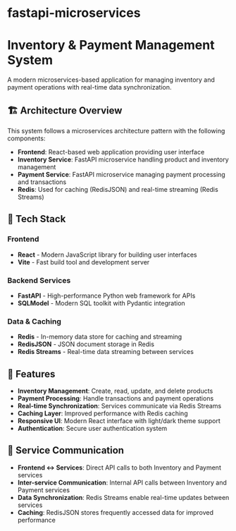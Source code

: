 # fastapi-microservices

# Inventory & Payment Management System

A modern microservices-based application for managing inventory and payment operations with real-time data synchronization.

## 🏗️ Architecture Overview

This system follows a microservices architecture pattern with the following components:

- **Frontend**: React-based web application providing user interface
- **Inventory Service**: FastAPI microservice handling product and inventory management
- **Payment Service**: FastAPI microservice managing payment processing and transactions
- **Redis**: Used for caching (RedisJSON) and real-time streaming (Redis Streams)

## 🔧 Tech Stack

### Frontend
- **React** - Modern JavaScript library for building user interfaces
- **Vite** - Fast build tool and development server

### Backend Services
- **FastAPI** - High-performance Python web framework for APIs
- **SQLModel** - Modern SQL toolkit with Pydantic integration

### Data & Caching
- **Redis** - In-memory data store for caching and streaming
- **RedisJSON** - JSON document storage in Redis
- **Redis Streams** - Real-time data streaming between services

## 🚀 Features

- **Inventory Management**: Create, read, update, and delete products
- **Payment Processing**: Handle transactions and payment operations
- **Real-time Synchronization**: Services communicate via Redis Streams
- **Caching Layer**: Improved performance with Redis caching
- **Responsive UI**: Modern React interface with light/dark theme support
- **Authentication**: Secure user authentication system

## 📡 Service Communication

- **Frontend ↔ Services**: Direct API calls to both Inventory and Payment services
- **Inter-service Communication**: Internal API calls between Inventory and Payment services
- **Data Synchronization**: Redis Streams enable real-time updates between services
- **Caching**: RedisJSON stores frequently accessed data for improved performance
